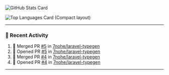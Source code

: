 ![GitHub Stats Card](https://github-readme-stats.vercel.app/api?username=7nohe&count_private=true&theme=react)

![Top Languages Card (Compact layout)](https://github-readme-stats.vercel.app/api/top-langs/?username=7nohe&layout=compact&theme=react)

---

### :koala: Recent Activity

<!--START_SECTION:activity-->
1. 🎉 Merged PR [#5](https://github.com/7nohe/laravel-typegen/pull/5) in [7nohe/laravel-typegen](https://github.com/7nohe/laravel-typegen)
2. 💪 Opened PR [#5](https://github.com/7nohe/laravel-typegen/pull/5) in [7nohe/laravel-typegen](https://github.com/7nohe/laravel-typegen)
3. 🎉 Merged PR [#4](https://github.com/7nohe/laravel-typegen/pull/4) in [7nohe/laravel-typegen](https://github.com/7nohe/laravel-typegen)
4. 💪 Opened PR [#4](https://github.com/7nohe/laravel-typegen/pull/4) in [7nohe/laravel-typegen](https://github.com/7nohe/laravel-typegen)
<!--END_SECTION:activity-->

---
